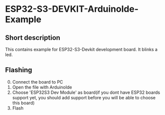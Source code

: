 <!-- Short description -->
# ESP32-S3-DEVKIT-ArduinoIde-Example
## Short description
This contains example for ESP32-S3-Devkit development board. It blinks a led.

## Flashing 
0. Connect the board to PC
1. Open the file with ArduinoIde
2. Choose 'ESP32S3 Dev Module' as board(if you dont have ESP32 boards support yet, you should add support before you will be able to choose this board)
3. Flash